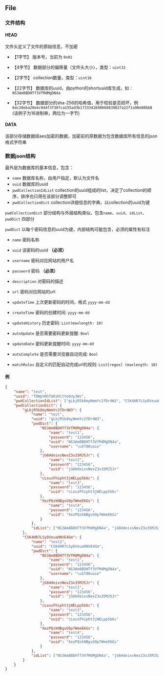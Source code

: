 ## File

### 文件结构

#### HEAD

文件头定义了文件的原始信息，不加密

* 【1字节】 版本号，当前为 `0x01`
  
* 【4字节】 数据部分的偏移量（文件头大小），类型：`uint32`

* 【2字节】 collection数量，类型：`uint16`

* 【22字节】 数据库的uuid，由python的shortuuid库生成，如：`NS3Am8BDHTf3VfMdMgDN4a`

* 【32字节】 数据部分的sha-256的哈希值，用于校验是否损坏，例`64c20eba20e4c944f3f30fca155ad3b1733342690660839027a22f1a90e08bb8` (该例子为16进制串，两位为一字节)


#### DATA

该部分存储数据经aes加密的数据，加密前的原数据为包含数据库所有信息的json格式字符串

### 数据json结构

最外层为数据库的基本信息，包含：
* `name` 数据库名称，由用户指定，默认为文件名
* `uuid` 数据库的uuid
* `pwdCollectionIdList` collection的uuid组成的list，决定了collection的顺序，排序也只用在该部分调整即可
* `pwdCollectionDict` collection详细信息的字典，以collection的uuid为键

`pwdCollectionDict` 部分结构与外层结构类似，包含`name`、`uuid`、`idList`、`pwdDict` 四部分

`pwdDict` 以每个密码信息的uuid为键，内部结构可能包含，必须的属性有标注

* `name` 密码名称

* `uuid` 该密码的uuid **（必须）**

* `username`  密码对应网站的用户名

* `password`  密码 **（必须）**

* `description`  对密码的描述

* `url`  密码对应网站的url

* `updateTime`  上次更新密码的时间，格式 `yyyy-mm-dd`

* `createTime`  密码的创建时间:  `yyyy-mm-dd`

* `updateHistory`  历史密码:  `List(maxlength: 10)`

* `autoUpdate`  是否需要密码更新提醒:  `Bool`

* `updateDate`  密码更新提醒时间:  `yyyy-mm-dd`

* `autoComplete`  是否需要浏览器自动完成:  `Bool`

* `matchRules`  自定义的匹配自动完成url的规则:  `List[regex] (maxlength: 10)`

#### 例

```json
{
    "name": "test",
    "uuid": "fDWpVN5fmRzHitYebUy3Ws",
    "pwdCollectionIdList": ["gLbjR5k8myNmmYc2fDrdW3", "C5K4HR7LSyDVeuaHNVE4Gm"],
    "pwdCollectionDict": {
        "gLbjR5k8myNmmYc2fDrdW3": {
            "name": "test",
            "uuid": "gLbjR5k8myNmmYc2fDrdW3",
            "pwdDict": {
                "NS3Am8BDHTf3VfMdMgDN4a": {
                    "name": "test1",
                    "password": "123456",
                    "uuid": "NS3Am8BDHTf3VfMdMgDN4a",
                    "username": "\u5f80uaie"
                },
                "jG6HdeixsNexZ3x35MJ5Jr": {
                    "name": "test2",
                    "password": "123456",
                    "uuid": "jG6HdeixsNexZ3x35MJ5Jr"
                },
                "cLouzFhipht3jWELpp5b6c": {
                    "name": "test3",
                    "password": "123456",
                    "uuid": "cLouzFhipht3jWELpp5b6c"
                },
                "XezPQzkNBgvG9p7WmeEKGs": {
                    "name": "test4",
                    "password": "123456",
                    "uuid": "XezPQzkNBgvG9p7WmeEKGs"
                }
            },
            "idList": ["NS3Am8BDHTf3VfMdMgDN4a", "jG6HdeixsNexZ3x35MJ5Jr", "cLouzFhipht3jWELpp5b6c", "XezPQzkNBgvG9p7WmeEKGs"]
        },
        "C5K4HR7LSyDVeuaHNVE4Gm": {
            "name": "test2",
            "uuid": "C5K4HR7LSyDVeuaHNVE4Gm",
            "pwdDict": {
                "NS3Am8BDHTf3VfMdMgDN4a": {
                    "name": "test1",
                    "password": "123456",
                    "uuid": "NS3Am8BDHTf3VfMdMgDN4a",
                    "username": "\u5f80uaie"
                },
                "jG6HdeixsNexZ3x35MJ5Jr": {
                    "name": "test2",
                    "password": "123456",
                    "uuid": "jG6HdeixsNexZ3x35MJ5Jr"
                },
                "cLouzFhipht3jWELpp5b6c": {
                    "name": "test3",
                    "password": "123456",
                    "uuid": "cLouzFhipht3jWELpp5b6c"
                },
                "XezPQzkNBgvG9p7WmeEKGs": {
                    "name": "test4",
                    "password": "123456",
                    "uuid": "XezPQzkNBgvG9p7WmeEKGs"
                }
            },
            "idList": ["NS3Am8BDHTf3VfMdMgDN4a", "jG6HdeixsNexZ3x35MJ5Jr", "cLouzFhipht3jWELpp5b6c", "XezPQzkNBgvG9p7WmeEKGs"]
        }
    }
}
```







